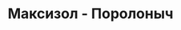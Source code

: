 ---
title: Максизол - Поролоныч
description: Купить Максизол в розницу с доставкой по Москве.

layout: product
permalink: /catalog/:path
type: "product"

prod_title: Максизол
prod_short_desc: Используется при утеплении стен, потолков, кровли. Обладает пароизолирующим и шумозащитным свойствами.
prod_full_desc: Максизол - это материал нового поколения в котором применен принцип теплоизоляции за счет полированной отражающей поверхности нанесенной с одной или двух сторон на слой вспененного полиэтилена.
prod_message: При заказе товара пожалуйста уточните необходимые параметры (марку, плотность и количество).
prod_image: /images/kozha.jpg


chars:
- "Состав: хлопок 70%, полиэстр 30%"
- "Длина рулона, м: 30"
- "Плотность, г/м2: 450, 500"
- "Ширина, м: 1,5, 2,1"

usage:
---